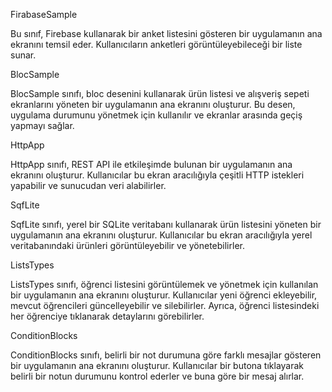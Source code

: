 FirabaseSample

Bu sınıf, Firebase kullanarak bir anket listesini gösteren bir uygulamanın ana ekranını temsil eder. Kullanıcıların anketleri görüntüleyebileceği bir liste sunar.

BlocSample

BlocSample sınıfı, bloc desenini kullanarak ürün listesi ve alışveriş sepeti ekranlarını yöneten bir uygulamanın ana ekranını oluşturur. Bu desen, uygulama durumunu yönetmek için kullanılır ve ekranlar arasında geçiş yapmayı sağlar.

HttpApp

HttpApp sınıfı, REST API ile etkileşimde bulunan bir uygulamanın ana ekranını oluşturur. Kullanıcılar bu ekran aracılığıyla çeşitli HTTP istekleri yapabilir ve sunucudan veri alabilirler.

SqfLite

SqfLite sınıfı, yerel bir SQLite veritabanı kullanarak ürün listesini yöneten bir uygulamanın ana ekranını oluşturur. Kullanıcılar bu ekran aracılığıyla yerel veritabanındaki ürünleri görüntüleyebilir ve yönetebilirler.

ListsTypes

ListsTypes sınıfı, öğrenci listesini görüntülemek ve yönetmek için kullanılan bir uygulamanın ana ekranını oluşturur. Kullanıcılar yeni öğrenci ekleyebilir, mevcut öğrencileri güncelleyebilir ve silebilirler. Ayrıca, öğrenci listesindeki her öğrenciye tıklanarak detaylarını görebilirler.

ConditionBlocks

ConditionBlocks sınıfı, belirli bir not durumuna göre farklı mesajlar gösteren bir uygulamanın ana ekranını oluşturur. Kullanıcılar bir butona tıklayarak belirli bir notun durumunu kontrol ederler ve buna göre bir mesaj alırlar.
